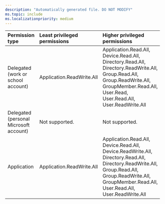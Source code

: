 ```yaml
---
description: "Automatically generated file. DO NOT MODIFY"
ms.topic: include
ms.localizationpriority: medium
---
```


|Permission type|Least privileged permissions|Higher privileged permissions|
|:---|:---|:---|
|Delegated (work or school account)|Application.ReadWrite.All|Application.Read.All, Device.Read.All, Directory.Read.All, Directory.ReadWrite.All, Group.Read.All, Group.ReadWrite.All, GroupMember.Read.All, User.Read, User.Read.All, User.ReadWrite.All|
|Delegated (personal Microsoft account)|Not supported.|Not supported.|
|Application|Application.ReadWrite.All|Application.Read.All, Device.Read.All, Device.ReadWrite.All, Directory.Read.All, Directory.ReadWrite.All, Group.Read.All, Group.ReadWrite.All, GroupMember.Read.All, User.Read.All, User.ReadWrite.All|


